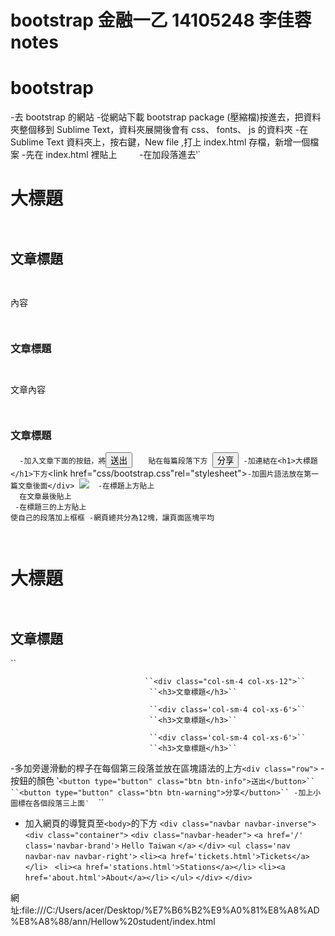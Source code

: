 # bootstrap 金融一乙 14105248 李佳蓉 notes
# bootstrap 
-去 bootstrap 的網站
-從網站下載 bootstrap package (壓縮檔)按進去，把資料夾整個移到 Sublime Text，資料夾展開後會有 css、 fonts、 js 的資料夾
-在 Sublime Text 資料夾上，按右鍵，New file ,打上 index.html 存檔，新增一個檔案
-先在 index.html 裡貼上 <!DOCTYPE html>  <html lang='en'> <head>  <title>Hellow student</title>   </head> <body>
-在加段落進去‵`<h1>大標題</h1>``
             ``<h2>文章標題</h2>``
            `` <p>內容</p>``
            `` <h3>文章標題</h3>``
             ``<p>文章內容</p>``
             ``<h3>文章標題</h3>``
             ``</body>``
             ``</html>``
-加入文章下面的按鈕，將 ``<button>送出</button> ``    貼在每篇段落下方 
                        ``<button>分享</button>``
                        ``</div>``
-加連結在<h1>大標題</h1>下方
         ``<link href="css/bootstrap.css"rel="stylesheet">``
-加圖片語法放在第一篇文章後面</div> 
         ``<img style="-webkit-user-select: none" src="http://www.salvationarmy.org.tw/sac/uploads/tadnews/STT_Taiwan.jpg">``
        ``</div>``
-在標題上方貼上``<div class="container-fluid">``  在文章最後貼上``</div>``
-在標題三的上方貼上``<div class="row well well-lg">``使自己的段落加上框框
-網頁總共分為12塊，讓頁面區塊平均 ``<div class='col-sm-12'> ``    
                                  ``<div class='col-sm-10'>``     
                                  ``<h1>大標題</h1>``
                                  ``<h2>文章標題</h2>`` 
                                     
                                  ``<div class="col-sm-4 col-xs-12">``
                                   ``<h3>文章標題</h3>``
                                   
                                   ``<div class='col-sm-4 col-xs-6'>``
                                   ``<h3>文章標題</h3>``
                                   
                                   ``<div class='col-sm-4 col-xs-6'>``
                                   ``<h3>文章標題</h3>``
-多加旁邊滑動的桿子在每個第三段落並放在區塊語法的上方``<div class="row">``
-按鈕的顏色  ‵`<button type="button" class="btn btn-info">送出</button>``
            ``<button type="button" class="btn btn-warning">分享</button>``
-加上小圖標在各個段落三上面‵`<i class='glyphicon glyphicon-briefcase'></i>``
                           ``<i class='glyphicon glyphicon-random'></i>``
                           ``<i class='glyphicon glyphicon-send'></i>``
- 加入網頁的導覽頁至``<body>``的下方
   ``<div class="navbar navbar-inverse">``
      ``<div class="container">``
        ``<div class="navbar-header">``
          ``<a href='/' class='navbar-brand'>``
          ``Hello Taiwan``
          ``</a>``
        ``</div>``
        ``<ul class='nav navbar-nav navbar-right'>``
          ``<li><a href='tickets.html'>Tickets</a></li>``
         `` <li><a href='stations.html'>Stations</a></li>``
          ``<li><a href='about.html'>About</a></li>``
        ``</ul>``
      ``</div>``
    ``</div>``

網址:file:///C:/Users/acer/Desktop/%E7%B6%B2%E9%A0%81%E8%A8%AD%E8%A8%88/ann/Hellow%20student/index.html
